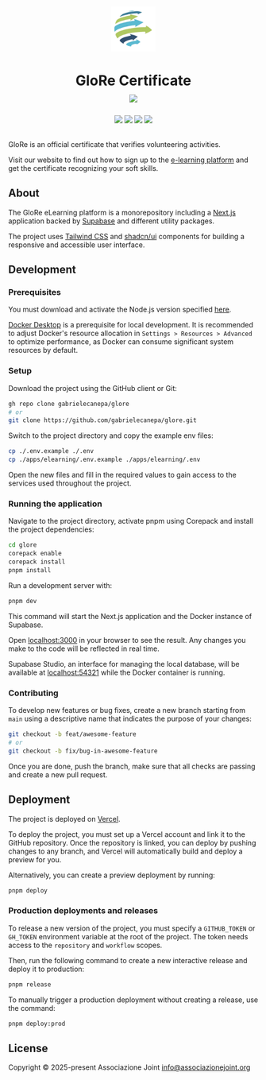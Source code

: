 <div align="center">
  <img src="https://raw.githubusercontent.com/gabrielecanepa/glore/refs/heads/main/.github/assets/glore.png" alt="" width="90">
  <h1>
    GloRe Certificate<br>
    <a href="https://github.com/gabrielecanepa/glore/releases"><img src="https://img.shields.io/github/package-json/v/gabrielecanepa/glore?labelColor=24292e&color=5cb9d2"></a>
  </h1>
  <a href="https://github.com/gabrielecanepa/glore/deployments/Production"><img src="https://img.shields.io/github/deployments/gabrielecanepa/glore/Production?logo=vercel&label=Production&labelColor=%2324292e"></a>
  <a href="https://github.com/gabrielecanepa/glore/deployments/Preview"><img src="https://img.shields.io/github/deployments/gabrielecanepa/glore/Preview?logo=vercel&label=Preview&labelColor=%2324292e"></a>
  <a href="https://github.com/gabrielecanepa/glore/actions/workflows/ci.yml"><img src="https://github.com/gabrielecanepa/glore/actions/workflows/ci.yml/badge.svg"></a>
  <a href="https://github.com/gabrielecanepa/glore/actions/workflows/github-code-scanning/codeql"><img src="https://github.com/gabrielecanepa/glore/actions/workflows/github-code-scanning/codeql/badge.svg"></a>
</div>
<br>

GloRe is an official certificate that verifies volunteering activities.

Visit our website to find out how to sign up to the [e-learning platform](https://elearning.glorecertificate.net) and get the certificate recognizing your soft skills.

## About

The GloRe eLearning platform is a monorepository including a <a href="https://nextjs.org">Next.js</a> application backed by <a href="https://supabase.com">Supabase</a> and different utility packages.

The project uses <a href="https://tailwindcss.com">Tailwind CSS</a> and <a href="https://ui.shadcn.com">shadcn/ui</a> components for building a responsive and accessible user interface.

## Development

### Prerequisites

You must download and activate the Node.js version specified [here](.node-version).

[Docker Desktop](https://docs.docker.com/desktop) is a prerequisite for local development. It is recommended to adjust Docker's resource allocation in `Settings > Resources > Advanced` to optimize performance, as Docker can consume significant system resources by default.

### Setup

Download the project using the GitHub client or Git:

```sh
gh repo clone gabrielecanepa/glore
# or
git clone https://github.com/gabrielecanepa/glore.git
```

Switch to the project directory and copy the example env files:

```sh
cp ./.env.example ./.env
cp ./apps/elearning/.env.example ./apps/elearning/.env
```

Open the new files and fill in the required values to gain access to the services used throughout the project.

### Running the application

Navigate to the project directory, activate pnpm using Corepack and install the project dependencies:

```sh
cd glore
corepack enable
corepack install
pnpm install
```

Run a development server with:

```bash
pnpm dev
```

This command will start the Next.js application and the Docker instance of Supabase.

Open [localhost:3000](http://localhost:3000) in your browser to see the result. Any changes you make to the code will be reflected in real time.

Supabase Studio, an interface for managing the local database, will be available at [localhost:54321](http://localhost:54321) while the Docker container is running.

### Contributing

To develop new features or bug fixes, create a new branch starting from `main` using a descriptive name that indicates the purpose of your changes:

```sh
git checkout -b feat/awesome-feature
# or
git checkout -b fix/bug-in-awesome-feature
```

Once you are done, push the branch, make sure that all checks are passing and create a new pull request.

## Deployment

The project is deployed on [Vercel](https://vercel.com).

To deploy the project, you must set up a Vercel account and link it to the GitHub repository. Once the repository is linked, you can deploy by pushing changes to any branch, and Vercel will automatically build and deploy a preview for you.

Alternatively, you can create a preview deployment by running:

```sh
pnpm deploy
```

### Production deployments and releases

To release a new version of the project, you must specify a `GITHUB_TOKEN` or `GH_TOKEN` environment variable at the root of the project. The token needs access to the `repository` and `workflow` scopes.

Then, run the following command to create a new interactive release and deploy it to production:

```sh
pnpm release
```

To manually trigger a production deployment without creating a release, use the command:

```sh
pnpm deploy:prod
```

## License

Copyright © 2025-present Associazione Joint <info@associazionejoint.org>
